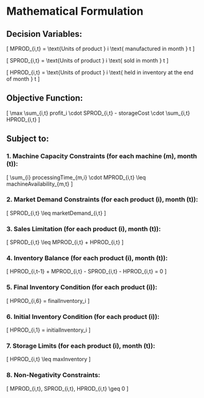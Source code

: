 # Mathematical Formulation

## Decision Variables:

\[
MPROD_{i,t} = \text{Units of product } i \text{ manufactured in month } t
\]

\[
SPROD_{i,t} = \text{Units of product } i \text{ sold in month } t
\]

\[
HPROD_{i,t} = \text{Units of product } i \text{ held in inventory at the end of month } t
\]

## Objective Function:

\[
\max \sum_{i,t} profit_i \cdot SPROD_{i,t} - storageCost \cdot \sum_{i,t} HPROD_{i,t}
\]

## Subject to:

### 1. Machine Capacity Constraints (for each machine \(m\), month \(t\)):

\[
\sum_{i} processingTime_{m,i} \cdot MPROD_{i,t} \leq machineAvailability_{m,t}
\]

### 2. Market Demand Constraints (for each product \(i\), month \(t\)):

\[
SPROD_{i,t} \leq marketDemand_{i,t}
\]

### 3. Sales Limitation (for each product \(i\), month \(t\)):

\[
SPROD_{i,t} \leq MPROD_{i,t} + HPROD_{i,t}
\]

### 4. Inventory Balance (for each product \(i\), month \(t\)):

\[
HPROD_{i,t-1} + MPROD_{i,t} - SPROD_{i,t} - HPROD_{i,t} = 0
\]

### 5. Final Inventory Condition (for each product \(i\)):

\[
HPROD_{i,6} = finalInventory_i
\]

### 6. Initial Inventory Condition (for each product \(i\)):

\[
HPROD_{i,1} = initialInventory_i
\]

### 7. Storage Limits (for each product \(i\), month \(t\)):

\[
HPROD_{i,t} \leq maxInventory
\]

### 8. Non-Negativity Constraints:

\[
MPROD_{i,t}, SPROD_{i,t}, HPROD_{i,t} \geq 0
\]
